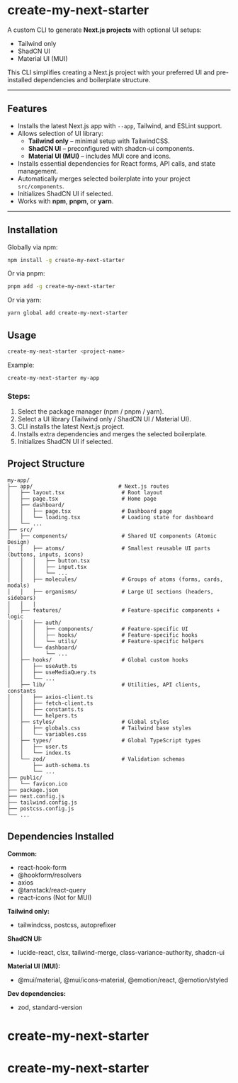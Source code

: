 # create-my-next-starter

A custom CLI to generate **Next.js projects** with optional UI setups:

- Tailwind only
- ShadCN UI
- Material UI (MUI)

This CLI simplifies creating a Next.js project with your preferred UI and pre-installed dependencies and boilerplate structure.

---

## Features

- Installs the latest Next.js app with `--app`, Tailwind, and ESLint support.
- Allows selection of UI library:
  - **Tailwind only** – minimal setup with TailwindCSS.
  - **ShadCN UI** – preconfigured with shadcn-ui components.
  - **Material UI (MUI)** – includes MUI core and icons.
- Installs essential dependencies for React forms, API calls, and state management.
- Automatically merges selected boilerplate into your project `src/components`.
- Initializes ShadCN UI if selected.
- Works with **npm**, **pnpm**, or **yarn**.

---

## Installation

Globally via npm:

```bash
npm install -g create-my-next-starter
```

Or via pnpm:

```bash
pnpm add -g create-my-next-starter
```

Or via yarn:

```bash
yarn global add create-my-next-starter
```

## Usage

```bash
create-my-next-starter <project-name>
```

Example:

```bash
create-my-next-starter my-app
```

### Steps:

1. Select the package manager (npm / pnpm / yarn).
2. Select a UI library (Tailwind only / ShadCN UI / Material UI).
3. CLI installs the latest Next.js project.
4. Installs extra dependencies and merges the selected boilerplate.
5. Initializes ShadCN UI if selected.

## Project Structure

```
my-app/
├── app/                           # Next.js routes
│   ├── layout.tsx                  # Root layout
│   ├── page.tsx                    # Home page
│   ├── dashboard/
│   │   ├── page.tsx                # Dashboard page
│   │   └── loading.tsx             # Loading state for dashboard
│   └── ...
├── src/
│   ├── components/                 # Shared UI components (Atomic Design)
│   │   ├── atoms/                  # Smallest reusable UI parts (buttons, inputs, icons)
│   │   │   ├── button.tsx
│   │   │   ├── input.tsx
│   │   │   └── ...
│   │   ├── molecules/              # Groups of atoms (forms, cards, modals)
│   │   ├── organisms/              # Large UI sections (headers, sidebars)
│   │   |
│   ├── features/                   # Feature-specific components + logic
│   │   ├── auth/
│   │   │   ├── components/         # Feature-specific UI
│   │   │   ├── hooks/              # Feature-specific hooks
│   │   │   └── utils/              # Feature-specific helpers
│   │   └── dashboard/
│   │       └── ...
│   ├── hooks/                      # Global custom hooks
│   │   ├── useAuth.ts
│   │   ├── useMediaQuery.ts
│   │   └── ...
│   ├── lib/                        # Utilities, API clients, constants
│   │   ├── axios-client.ts
│   │   ├── fetch-client.ts
│   │   ├── constants.ts
│   │   └── helpers.ts
│   ├── styles/                     # Global styles
│   │   ├── globals.css             # Tailwind base styles
│   │   └── variables.css
│   ├── types/                      # Global TypeScript types
│   │   ├── user.ts
│   │   └── index.ts
│   └── zod/                        # Validation schemas
│       ├── auth-schema.ts
│       └── ...
├── public/
│   └── favicon.ico
├── package.json
├── next.config.js
├── tailwind.config.js
├── postcss.config.js
└── ...
```

## Dependencies Installed

**Common:**

- react-hook-form
- @hookform/resolvers
- axios
- @tanstack/react-query
- react-icons (Not for MUI)

**Tailwind only:**

- tailwindcss, postcss, autoprefixer

**ShadCN UI:**

- lucide-react, clsx, tailwind-merge, class-variance-authority, shadcn-ui

**Material UI (MUI):**

- @mui/material, @mui/icons-material, @emotion/react, @emotion/styled

**Dev dependencies:**

- zod, standard-version
# create-my-next-starter
# create-my-next-starter
